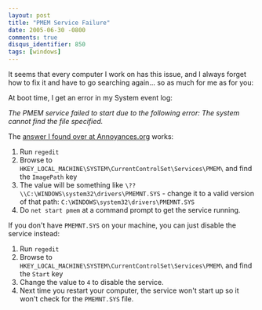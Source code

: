 ```yaml
---
layout: post
title: "PMEM Service Failure"
date: 2005-06-30 -0800
comments: true
disqus_identifier: 850
tags: [windows]
---
```

It seems that every computer I work on has this issue, and I always
forget how to fix it and have to go searching again... so as much for me
as for you:

 At boot time, I get an error in my System event log:

 *The PMEM service failed to start due to the following error:
 The system cannot find the file specified.*

 The [answer I found over at
Annoyances.org](http://www.annoyances.org/exec/forum/win2000/r1069687493)
works:

1.  Run `regedit`
2.  Browse to
    `HKEY_LOCAL_MACHINE\SYSTEM\CurrentControlSet\Services\PMEM\` and
    find the `ImagePath` key
3.  The value will be something like
    `\??\\C:\WINDOWS\system32\drivers\PMEMNT.SYS` - change it to a valid
    version of that path: `C:\WINDOWS\system32\drivers\PMEMNT.SYS`
4.  Do `net start pmem` at a command prompt to get the service running.



 If you don't have `PMEMNT.SYS` on your machine, you can just disable
the service instead:

1.  Run `regedit`
2.  Browse to
    `HKEY_LOCAL_MACHINE\SYSTEM\CurrentControlSet\Services\PMEM\` and
    find the `Start` key
3.  Change the value to `4` to disable the service.
4.  Next time you restart your computer, the service won't start up so
    it won't check for the `PMEMNT.SYS` file.


